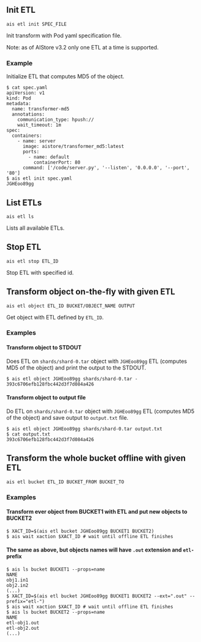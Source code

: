 ## Init ETL

`ais etl init SPEC_FILE`

Init transform with Pod yaml specification file.

Note: as of AIStore v3.2 only one ETL at a time is supported.

### Example

Initialize ETL that computes MD5 of the object.

```console
$ cat spec.yaml
apiVersion: v1
kind: Pod
metadata:
  name: transformer-md5
  annotations:
    communication_type: hpush://
    wait_timeout: 1m
spec:
  containers:
    - name: server
      image: aistore/transformer_md5:latest
      ports:
        - name: default
          containerPort: 80
      command: ['/code/server.py', '--listen', '0.0.0.0', '--port', '80']
$ ais etl init spec.yaml
JGHEoo89gg
```

## List ETLs

`ais etl ls`

Lists all available ETLs.

## Stop ETL

`ais etl stop ETL_ID`

Stop ETL with specified id.

## Transform object on-the-fly with given ETL

`ais etl object ETL_ID BUCKET/OBJECT_NAME OUTPUT`

Get object with ETL defined by `ETL_ID`.

### Examples

#### Transform object to STDOUT

Does ETL on `shards/shard-0.tar` object with `JGHEoo89gg` ETL (computes MD5 of the object) and print the output to the STDOUT.

```console
$ ais etl object JGHEoo89gg shards/shard-0.tar -
393c6706efb128fbc442d3f7d084a426
```

#### Transform object to output file

Do ETL on `shards/shard-0.tar` object with `JGHEoo89gg` ETL (computes MD5 of the object) and save output to `output.txt` file.

```console
$ ais etl object JGHEoo89gg shards/shard-0.tar output.txt
$ cat output.txt
393c6706efb128fbc442d3f7d084a426
```

## Transform the whole bucket offline with given ETL

`ais etl bucket ETL_ID BUCKET_FROM BUCKET_TO`

### Examples

#### Transform ever object from BUCKET1 with ETL and put new objects to BUCKET2

```console
$ XACT_ID=$(ais etl bucket JGHEoo89gg BUCKET1 BUCKET2)
$ ais wait xaction $XACT_ID # wait until offline ETL finishes
```

#### The same as above, but objects names will have `.out` extension and `etl-` prefix

```console
$ ais ls bucket BUCKET1 --props=name
NAME
obj1.in1
obj2.in2
(...)
$ XACT_ID=$(ais etl bucket JGHEoo89gg BUCKET1 BUCKET2 --ext=".out" --prefix="etl-")
$ ais wait xaction $XACT_ID # wait until offline ETL finishes
$ ais ls bucket BUCKET2 --props=name
NAME
etl-obj1.out
etl-obj2.out
(...)
```


